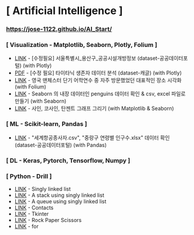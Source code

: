 # [ Artificial Intelligence ]

### https://jose-1122.github.io/AI_Start/
    
### [ Visualization - Matplotlib, Seaborn, Plotly, Folium ]
  * [LINK](https://jose-1122.github.io/AI_Start/서울특별시_용산구_공공시설개방정보.html) - [수정필요] 서울특별시_용산구_공공시설개방정보 (dataset-공공데이터포털) (with Plotly)
  * [PDF](https://jose-1122.github.io/AI_Start/plotly.pdf) - [수정 필요] 타이타닉 생존자 데이터 분석 (dataset-캐글) (with Plotly)
  * [LINK](https://jose-1122.github.io/AI_Start/Manchester.html) - 영국 맨체스터 단기 어학연수 중 자주 방문했었던 대표적인 장소 시각화 (with Folium)
  * [LINK](https://jose-1122.github.io/AI_Start/penguins.html) - Seaborn 의 내장 데이터인 penguins 데이터 확인 & csv, excel 파일로 만들기 (with Seaborn)
  * [LINK](https://jose-1122.github.io/AI_Start/Sin_Cos_Tan.html) - 사인, 코사인, 탄젠트 그래프 그리기 (with Matplotlib & Seaborn)
  
### [ ML - Scikit-learn, Pandas ]
  * [LINK](https://jose-1122.github.io/AI_Start/The_number_of_people_engaged_in_aviation_business_for_each_international_airways.html) - "세계항공종사자.csv", "중랑구 연령별 인구수.xlsx" 데이터 확인 (dataset-공공데이터포털) (with Pandas)
  
### [ DL - Keras, Pytorch, Tensorflow, Numpy ]

### [ Python - Drill ]
  
  * [LINK](https://jose-1122.github.io/AI_Start/Singly_Linked_List.html) - Singly linked list
  * [LINK](https://jose-1122.github.io/AI_Start/Stack_Using_Singly_Linked_List.html) - A stack using singly linked list
  * [LINK](https://jose-1122.github.io/AI_Start/Queue_Using_Singly_Linked_List.html) - A queue using singly linked list
  * [LINK](https://jose-1122.github.io/AI_Start/Contacts.html) - Contacts
  * [LINK](https://jose-1122.github.io/AI_Start/GUI_Programming_tkinter.html) - Tkinter
  * [LINK](https://jose-1122.github.io/AI_Start/RPS_Game.html) - Rock Paper Scissors
  * [LINK](https://jose-1122.github.io/AI_Start/Patterns_of_Stars.html) - for
